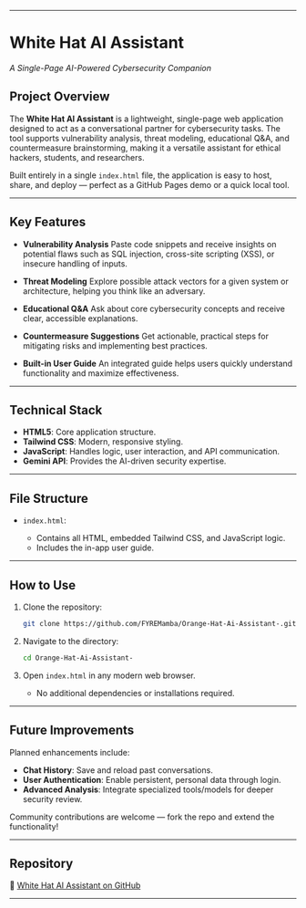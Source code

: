 
---

# White Hat AI Assistant

*A Single-Page AI-Powered Cybersecurity Companion*

## Project Overview

The **White Hat AI Assistant** is a lightweight, single-page web application designed to act as a conversational partner for cybersecurity tasks. The tool supports vulnerability analysis, threat modeling, educational Q\&A, and countermeasure brainstorming, making it a versatile assistant for ethical hackers, students, and researchers.

Built entirely in a single `index.html` file, the application is easy to host, share, and deploy — perfect as a GitHub Pages demo or a quick local tool.

---

## Key Features

* **Vulnerability Analysis**
  Paste code snippets and receive insights on potential flaws such as SQL injection, cross-site scripting (XSS), or insecure handling of inputs.

* **Threat Modeling**
  Explore possible attack vectors for a given system or architecture, helping you think like an adversary.

* **Educational Q\&A**
  Ask about core cybersecurity concepts and receive clear, accessible explanations.

* **Countermeasure Suggestions**
  Get actionable, practical steps for mitigating risks and implementing best practices.

* **Built-in User Guide**
  An integrated guide helps users quickly understand functionality and maximize effectiveness.

---

## Technical Stack

* **HTML5**: Core application structure.
* **Tailwind CSS**: Modern, responsive styling.
* **JavaScript**: Handles logic, user interaction, and API communication.
* **Gemini API**: Provides the AI-driven security expertise.

---

## File Structure

* `index.html`:

  * Contains all HTML, embedded Tailwind CSS, and JavaScript logic.
  * Includes the in-app user guide.

---

## How to Use

1. Clone the repository:

   ```bash
   git clone https://github.com/FYREMamba/Orange-Hat-Ai-Assistant-.git
   ```

2. Navigate to the directory:

   ```bash
   cd Orange-Hat-Ai-Assistant-
   ```

3. Open `index.html` in any modern web browser.

   * No additional dependencies or installations required.

---

## Future Improvements

Planned enhancements include:

* **Chat History**: Save and reload past conversations.
* **User Authentication**: Enable persistent, personal data through login.
* **Advanced Analysis**: Integrate specialized tools/models for deeper security review.

Community contributions are welcome — fork the repo and extend the functionality!

---

## Repository

🔗 [White Hat AI Assistant on GitHub](https://github.com/FYREMamba/Orange-Hat-Ai-Assistant-.git)

---

